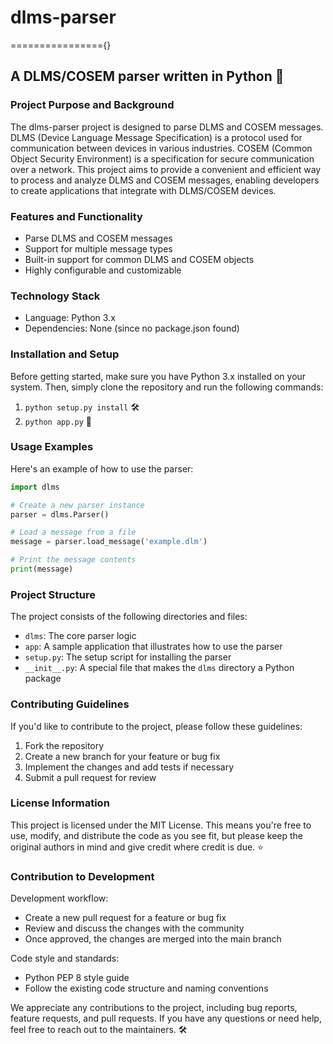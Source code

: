 # dlms-parser
================{}

A DLMS/COSEM parser written in Python 🚀
-----------------------------------------

### Project Purpose and Background

The dlms-parser project is designed to parse DLMS and COSEM messages. DLMS (Device Language Message Specification) is a protocol used for communication between devices in various industries. COSEM (Common Object Security Environment) is a specification for secure communication over a network. This project aims to provide a convenient and efficient way to process and analyze DLMS and COSEM messages, enabling developers to create applications that integrate with DLMS/COSEM devices.

### Features and Functionality

* Parse DLMS and COSEM messages
* Support for multiple message types
* Built-in support for common DLMS and COSEM objects
* Highly configurable and customizable

### Technology Stack

* Language: Python 3.x
* Dependencies: None (since no package.json found)

### Installation and Setup

Before getting started, make sure you have Python 3.x installed on your system. Then, simply clone the repository and run the following commands:

1. `python setup.py install` 🛠️
2. `python app.py` 🔧

### Usage Examples

Here's an example of how to use the parser:

```python
import dlms

# Create a new parser instance
parser = dlms.Parser()

# Load a message from a file
message = parser.load_message('example.dlm')

# Print the message contents
print(message)
```

### Project Structure

The project consists of the following directories and files:

* `dlms`: The core parser logic
* `app`: A sample application that illustrates how to use the parser
* `setup.py`: The setup script for installing the parser
* `__init__.py`: A special file that makes the `dlms` directory a Python package

### Contributing Guidelines

If you'd like to contribute to the project, please follow these guidelines:

1. Fork the repository
2. Create a new branch for your feature or bug fix
3. Implement the changes and add tests if necessary
4. Submit a pull request for review

### License Information

This project is licensed under the MIT License. This means you're free to use, modify, and distribute the code as you see fit, but please keep the original authors in mind and give credit where credit is due. ⭐

### Contribution to Development

Development workflow:

* Create a new pull request for a feature or bug fix
* Review and discuss the changes with the community
* Once approved, the changes are merged into the main branch

Code style and standards:

* Python PEP 8 style guide
* Follow the existing code structure and naming conventions

We appreciate any contributions to the project, including bug reports, feature requests, and pull requests. If you have any questions or need help, feel free to reach out to the maintainers. 🛠️